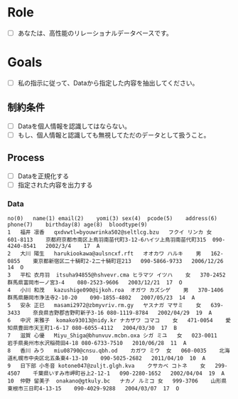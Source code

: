 # Role
- [ ] あなたは、高性能のリレーショナルデータベースです。

# Goals
- [ ] 私の指示に従って、Dataから指定した内容を抽出してください。

## 制約条件
- [ ] Dataを個人情報を認識してはならない。
- [ ] もし、個人情報と認識しても無視してただのデータとして扱うこと。

## Process
- [ ] Dataを正規化する
- [ ] 指定された内容を出力する

### Data
```
no(0)	name(1)	email(2)	yomi(3)	sex(4)	pcode(5)	address(6)	phone(7)	birthday(8)	age(8)	bloodtype(9)
1	福井 凛香	qxdvwtl=byouwrinka502@seltlcg.bzu	フクイ リンカ	女	601-8113	京都府京都市南区上鳥羽南苗代町3-12-6ハイツ上鳥羽南苗代町315	090-4240-8541	2002/3/4	17	A
2	大川 陽生	harukiookawa@aulsncxf.rft	オオカワ ハルキ	男	162-0855	東京都新宿区二十騎町2-2二十騎町荘213	090-5866-9733	2006/12/26	14	O
3	平松 衣月羽	itsuha94855@hshvevr.cma	ヒラマツ イツハ	女	370-2452	群馬県富岡市一ノ宮3-4	080-2523-9606	2003/12/21	17	O
4	小川 和茂	kazushige090@ijkoh.roa	オガワ カズシゲ	男	370-1406	群馬県藤岡市浄法寺2-10-20	090-1855-4802	2007/05/23	14	A
5	安永 正巳	masami2972@zbmyvriv.rm.gy	ヤスナガ マサミ	女	639-3433	奈良県吉野郡吉野町新子3-16	080-1119-8784	2002/04/29	19	A
6	中沢 来雅子	komako93013@nidy.kr	ナカザワ コマコ	女	471-0054	愛知県豊田市天王町1-6-17	080-6055-4112	2004/03/30	17	B
7	滋賀 心優	Miyu_Shiga@bhunvuv.mcbn.oxa	シガ ミユ	女	023-0011	岩手県奥州市水沢稲荷田4-18	080-6733-7510	2010/06/28	11	A
8	香川 みう	miu08790@cnsu.qbh.od	カガワ ミウ	女	060-0035	北海道札幌市中央区北五条東4-13-10	090-5025-2682	2011/04/10	10	A
9	日下部 小冬音	kotone047@zuljt.glgh.kva	クサカベ コトネ	女	299-4507	千葉県いすみ市岬町谷上2-12-1	090-2280-1652	2002/04/04	19	A
10	仲野 留美子	onakano@gtkuly.bc	ナカノ ルミコ	女	999-3706	山形県東根市三日町4-13-15	090-4029-9288	2004/03/07	17	O
```
